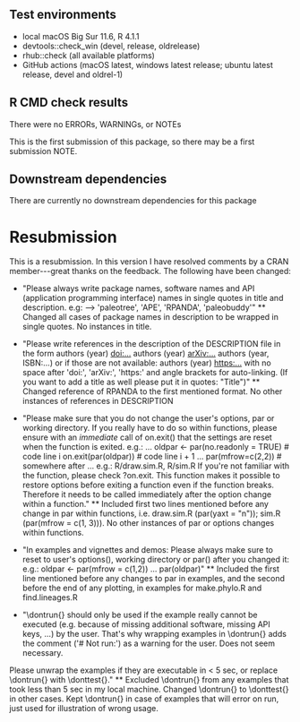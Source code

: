 ## Test environments
* local macOS Big Sur 11.6, R 4.1.1
* devtools::check_win (devel, release, oldrelease)
* rhub::check (all available platforms)
* GitHub actions (macOS latest, windows latest release; ubuntu latest release, devel and oldrel-1)

## R CMD check results
There were no ERRORs, WARNINGs, or NOTEs

This is the first submission of this package, so there may be a first submission NOTE.

## Downstream dependencies
There are currently no downstream dependencies for this package

# Resubmission
This is a resubmission. In this version I have resolved comments by a CRAN member---great thanks on the feedback. The following have been changed:

* "Please always write package names, software names and API (application
programming interface) names in single quotes in title and description.
e.g: --> 'paleotree', 'APE', 'RPANDA', 'paleobuddy'"
 ** Changed all cases of package names in description to be wrapped in single quotes. No instances in title.
 
* "Please write references in the description of the DESCRIPTION file in
the form
authors (year) <doi:...>
authors (year) <arXiv:...>
authors (year, ISBN:...)
or if those are not available: authors (year) <https:...>
with no space after 'doi:', 'arXiv:', 'https:' and angle brackets for
auto-linking.
(If you want to add a title as well please put it in quotes: "Title")"
 ** Changed reference of RPANDA to the first mentioned format. No other instances of references in DESCRIPTION

* "Please make sure that you do not change the user's options, par or
working directory. If you really have to do so within functions, please
ensure with an *immediate* call of on.exit() that the settings are reset
when the function is exited. e.g.:
...
oldpar <- par(no.readonly = TRUE)    # code line i
on.exit(par(oldpar))            # code line i + 1
...
par(mfrow=c(2,2))            # somewhere after
...
e.g.: R/draw.sim.R, R/sim.R
If you're not familiar with the function, please check ?on.exit. This
function makes it possible to restore options before exiting a function
even if the function breaks. Therefore it needs to be called immediately
after the option change within a function."
 ** Included first two lines mentioned before any change in par within functions, i.e. draw.sim.R (par(yaxt = "n")); sim.R (par(mfrow = c(1, 3))). No other instances of par or options changes within functions.


* "In examples and vignettes and demos: Please always make sure to reset to
user's options(), working directory or par() after you changed it:
e.g.:
oldpar <- par(mfrow = c(1,2))
...
par(oldpar)"
 ** Included the first line mentioned before any changes to par in examples, and the second before the end of any plotting, in examples for make.phylo.R and find.lineages.R


* "\dontrun{} should only be used if the example really cannot be executed
(e.g. because of missing additional software, missing API keys, ...) by
the user. That's why wrapping examples in \dontrun{} adds the comment
('# Not run:') as a warning for the user.
Does not seem necessary.

Please unwrap the examples if they are executable in < 5 sec, or replace
\dontrun{} with \donttest{}."
 ** Excluded \dontrun{} from any examples that took less than 5 sec in my local machine. Changed \dontrun{} to \donttest{} in other cases. Kept \dontrun{} in case of examples that will error on run, just used for illustration of wrong usage.

